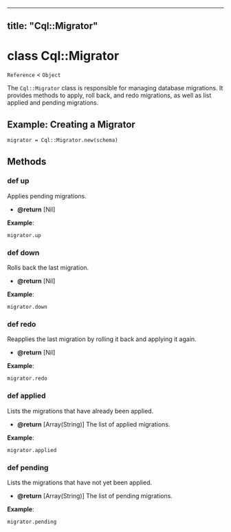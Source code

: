 
---
title: "Cql::Migrator"
---

# class Cql::Migrator

`Reference` < `Object`

The `Cql::Migrator` class is responsible for managing database migrations. It provides methods to apply, roll back, and redo migrations, as well as list applied and pending migrations.

## Example: Creating a Migrator

```crystal
migrator = Cql::Migrator.new(schema)
```

## Methods

### def up

Applies pending migrations.

- **@return** \[Nil]

**Example**:

```crystal
migrator.up
```

### def down

Rolls back the last migration.

- **@return** \[Nil]

**Example**:

```crystal
migrator.down
```

### def redo

Reapplies the last migration by rolling it back and applying it again.

- **@return** \[Nil]

**Example**:

```crystal
migrator.redo
```

### def applied

Lists the migrations that have already been applied.

- **@return** \[Array(String)] The list of applied migrations.

**Example**:

```crystal
migrator.applied
```

### def pending

Lists the migrations that have not yet been applied.

- **@return** \[Array(String)] The list of pending migrations.

**Example**:

```crystal
migrator.pending
```
